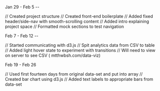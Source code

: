Jan 29 - Feb 5 --

// Created project structure 
// Created front-end boilerplate 
// Added fixed header/side-nav with smooth-scrolling content 
// Added intro explaining project space 
// Formatted mock sections to test navigation

Feb 7 - Feb 12 --

// Started communicating with d3.js
// Spit analytics data from CSV to table
// Added light hover state to experiment with transitions
// Will need to view on server to see CSV ( mtthwbsh.com/data-viz)

Feb 19 - Feb 26

// Used first fourteen days from original data-set and put into array
// Created bar chart using d3.js
// Added text labels to appropriate bars from data-set 